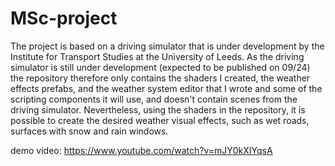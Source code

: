 # MSc-project
The project is based on a driving simulator that is under development by the Institute for Transport Studies at the University of Leeds. As the driving simulator is still under development (expected to be published on 09/24) the repository therefore only contains the shaders I created, the weather effects prefabs, and the weather system editor that I wrote and some of the scripting components it will use, and doesn't contain scenes from the driving simulator. Nevertheless, using the shaders in the repository, it is possible to create the desired weather visual effects, such as wet roads, surfaces with snow and rain windows. 

demo video: https://www.youtube.com/watch?v=mJY0kXIYqsA
